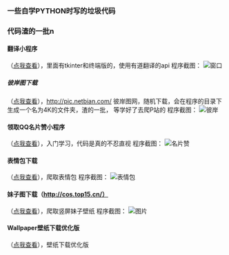 <!--
 * @Descripttion: 学习项目
 * @version: 1.0.0
 * @Author: Xiaobai
 * @Date: 2019-10-13 20:25:13
 * @LastEditors: Xiaobai
 * @LastEditTime: 2019-12-14 18:50:27
 * @BlogSite: https://www.xiaobaibk.com
 -->
### 一些自学PYTHON时写的垃圾代码
### 代码渣的一批n
#### 翻译小程序
（[点我查看](./translate "点我查看")），里面有tkinter和终端版的，使用有道翻译的api
程序截图：
![窗口](https://github.com/lovebai/Python/blob/master/translate/translate.png?raw=true "窗口")

##### 彼岸图下载
（[点我查看](./netbian "点我查看")），http://pic.netbian.com/ 彼岸图网，随机下载，会在程序的目录下生成一个名为4K的文件夹，渣的一批，
等学好了去爬P站的
程序截图：
![彼岸](https://github.com/lovebai/Python/blob/master/netbian/netbian.png?raw=true "彼岸")

#### 领取QQ名片赞小程序
（[点我查看](./qqmpz "点我查看")），入门学习，代码是真的不忍直视
程序截图：
![名片赞](https://github.com/lovebai/Python/blob/master/qqmpz/qq.png?raw=true "名片赞")

#### 表情包下载
（[点我查看](./emoji "点我查看")），爬取表情包
程序截图：
![表情包](https://www.xiaobaibk.com/content/uploadfile/201910/77ca1572011308.png "表情包")

#### 妹子图下载（http://cos.top15.cn/）
（[点我查看](./meizi "点我查看")），爬取竖屏妹子壁纸
程序截图：
![图片](https://github.com/lovebai/Python/blob/master/meizi/meizi.png?raw=true "图片")

#### Wallpaper壁纸下载优化版
（[点我查看](./Wallpaper "点我查看")），壁纸下载优化版